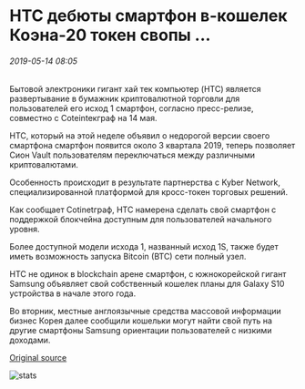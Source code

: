 # HTC дебюты смартфон в-кошелек Коэна-20 токен свопы ...

###### 2019-05-14 08:05

Бытовой электроники гигант хай тек компьютер (HTC) является развертывание в бумажник криптовалютной торговли для пользователей его исход 1 смартфон, согласно пресс-релизе, совместно с Coteintекграф на 14 мая.

HTC, который на этой неделе объявил о недорогой версии своего смартфона смартфон появится около 3 квартала 2019, теперь позволяет Сион Vault пользователям переключаться между различными криптовалютами.

Особенность происходит в результате партнерства с Kyber Network, специализированной платформой для кросс-токен торговых решений.

Как сообщает Cotinetграф, HTC намерена сделать свой смартфон с поддержкой блокчейна доступным для пользователей начального уровня.

Более доступной модели исхода 1, названный исход 1S, также будет иметь возможность запуска Bitcoin (BTC) сети полный узел.

HTC не одинок в blockchain арене смартфон, с южнокорейской гигант Samsung объявляет свой собственный кошелек планы для Galaxy S10 устройства в начале этого года.

Во вторник, местные англоязычные средства массовой информации бизнес Корея далее сообщили кошельки могут найти свой путь на другие смартфоны Samsung ориентации пользователей с низкими доходами.

[Original source](https://cointelegraph.com/news/htc-debuts-smartphone-in-wallet-erc-20-token-swaps)

![stats](https://c.statcounter.com/11760860/0/a89fa40b/1/ "stats")